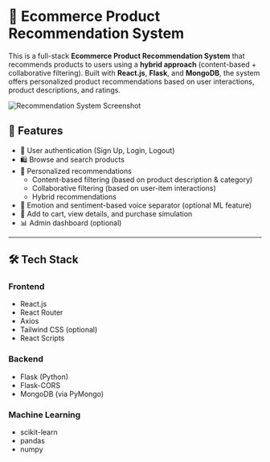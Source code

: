  # 🛒 Ecommerce Product Recommendation System

This is a full-stack **Ecommerce Product Recommendation System** that recommends products to users using a **hybrid approach** (content-based + collaborative filtering). Built with **React.js**, **Flask**, and **MongoDB**, the system offers personalized product recommendations based on user interactions, product descriptions, and ratings.

![Recommendation System Screenshot](frontend/public/images/Recommendationsystem.png)


## 🚀 Features

- 🔐 User authentication (Sign Up, Login, Logout)
- 🛍️ Browse and search products
- 🎯 Personalized recommendations
  - Content-based filtering (based on product description & category)
  - Collaborative filtering (based on user-item interactions)
  - Hybrid recommendations
- 🧠 Emotion and sentiment-based voice separator (optional ML feature)
- 🧾 Add to cart, view details, and purchase simulation
- 📊 Admin dashboard (optional)

---

## 🛠️ Tech Stack

### Frontend
- React.js
- React Router
- Axios
- Tailwind CSS (optional)
- React Scripts

### Backend
- Flask (Python)
- Flask-CORS
- MongoDB (via PyMongo)

### Machine Learning
- scikit-learn
- pandas
- numpy

 
